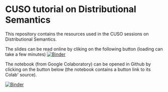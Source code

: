 # CUSO tutorial on Distributional Semantics

This repository contains the resources used in the CUSO sessions on Distributional Semantics.

The slides can be read online by cliking on the following button (loading can take a few minutes) [![Binder](https://mybinder.org/badge.svg)](https://mybinder.org/v2/gh/mwauquier/CUSO_dsm_tutorial/main?filepath=Supports%2FCUSO_semDis_diapos.ipynb)

The notebook (from Google Colaboratory) can be opened in Github by clicking on the button below (the notebook contains a button link to its Colab' source).

[![Binder](https://mybinder.org/badge.svg)](https://mybinder.org/v2/gh/mwauquier/CUSO_dsm_tutorial/main?filepath=CUSO_sem_distrib.ipynb)
